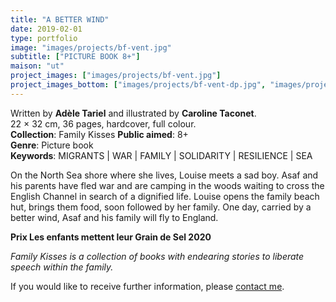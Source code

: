 ```yaml
---
title: "A BETTER WIND"
date: 2019-02-01
type: portfolio
image: "images/projects/bf-vent.jpg"
subtitle: ["PICTURE BOOK 8+"]
maison: "ut"
project_images: ["images/projects/bf-vent.jpg"]
project_images_bottom: ["images/projects/bf-vent-dp.jpg", "images/projects/bf-vent-dp2.jpg"]
---
```


Written by **Adèle Tariel** and illustrated by **Caroline Taconet**.   
22 × 32 cm, 36 pages, hardcover, full colour.  
**Collection**: Family Kisses 
**Public aimed**: 8+   
**Genre**: Picture book      
**Keywords**: MIGRANTS | WAR | FAMILY | SOLIDARITY | RESILIENCE | SEA   


On the North Sea shore where she lives, Louise meets a sad boy. 
Asaf and his parents have fled war and are camping in the woods waiting to cross the English Channel 
in search of a dignified life.
Louise opens the family beach hut, brings them food, soon followed by her family.
One day, carried by a better wind, Asaf and his family will fly to England.      



**Prix Les enfants mettent leur Grain de Sel 2020**





*Family Kisses is a collection of books with endearing stories to liberate speech within the family.*




If you would like to receive further information, please [contact me](mailto:melanie.guillaumin.edition@gmail.com).


